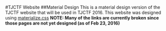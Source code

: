 #TJCTF Website
##Material Design
This is a material design version of the TJCTF website that will be used in TJCTF 2016.
This website was designed using [materialize.css](http://materializecss.com/)
**NOTE: Many of the links are currently broken since those pages are not yet designed (as of Feb 23, 2016)**
